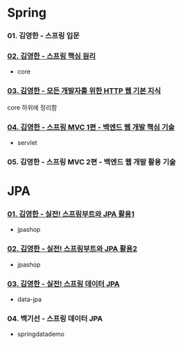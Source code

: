 # Spring
### 01. 김영한 - 스프링 입문

### [02. 김영한 - 스프링 핵심 원리](https://github.com/Limhyeonsu/inflearn_study/blob/main/core/src/02.%EC%8A%A4%ED%94%84%EB%A7%81%ED%95%B5%EC%8B%AC%EC%9B%90%EB%A6%AC.md)
* core

### [03. 김영한 - 모든 개발자를 위한 HTTP 웹 기본 지식](https://github.com/Limhyeonsu/inflearn_study/blob/main/core/src/03.%EB%AA%A8%EB%93%A0%20%EA%B0%9C%EB%B0%9C%EC%9E%90%EB%A5%BC%20%EC%9C%84%ED%95%9C%20HTTP%20%EC%9B%B9%20%EA%B8%B0%EB%B3%B8%20%EC%A7%80%EC%8B%9D.md)
core 하위에 정리함

### [04. 김영한 - 스프링 MVC 1편 - 백엔드 웹 개발 핵심 기술](https://github.com/Limhyeonsu/inflearn_study/blob/main/servlet/src/04.%EC%8A%A4%ED%94%84%EB%A7%81%20MVC%201%ED%8E%B8%20%EB%B0%B1%EC%97%94%EB%93%9C%20%EC%9B%B9%20%EA%B0%9C%EB%B0%9C%20%ED%99%9C%EC%9A%A9%20%EA%B8%B0%EC%88%A0.md)
* servlet

### 05. 김영한 - 스프링 MVC 2편 - 백엔드 웹 개발 활용 기술

# JPA
### [01. 김영한 - 실전! 스프링부트와 JPA 활용1](https://github.com/Limhyeonsu/inflearn_study/blob/main/jpashop/src/01.%20%EC%8B%A4%EC%A0%84!%20%EC%8A%A4%ED%94%84%EB%A7%81%EB%B6%80%ED%8A%B8%EC%99%80%20JPA%20%ED%99%9C%EC%9A%A91.md)
* jpashop

### [02. 김영한 - 실전! 스프링부트와 JPA 활용2](https://github.com/Limhyeonsu/inflearn_study/blob/main/jpashop/src/02.%EC%8B%A4%EC%A0%84!%20%EC%8A%A4%ED%94%84%EB%A7%81%EB%B6%80%ED%8A%B8%EC%99%80%20JPA%20%ED%99%9C%EC%9A%A92.md)
* jpashop

### [03. 김영한 - 실전! 스프링 데이터 JPA](https://github.com/Limhyeonsu/inflearn_study/blob/main/data-jpa/src/03.%20%EC%8B%A4%EC%A0%84!%20%EC%8A%A4%ED%94%84%EB%A7%81%20%EB%8D%B0%EC%9D%B4%ED%84%B0%20JPA.md)
* data-jpa

### 04. 백기선 - 스프링 데이터 JPA
* springdatademo